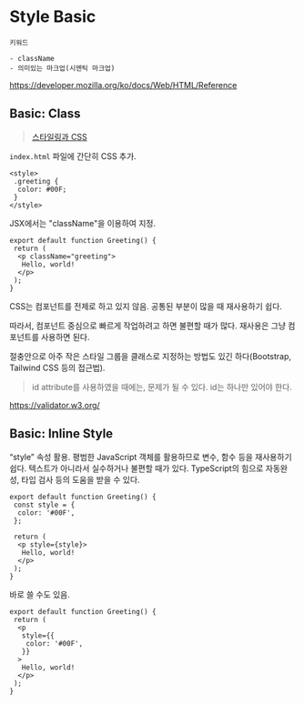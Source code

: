 # Style Basic

```
키워드

- className
- 의미있는 마크업(시멘틱 마크업)

```

<https://developer.mozilla.org/ko/docs/Web/HTML/Reference>

## Basic: Class

> [스타일링과 CSS](https://ko.reactjs.org/docs/faq-styling.html)
>

`index.html` 파일에 간단히 CSS 추가.

```tsx
<style>
 .greeting {
  color: #00F;
 }
</style>
```

JSX에서는 "className"을 이용하여 지정.

```tsx
export default function Greeting() {
 return (
  <p className="greeting">
   Hello, world!
  </p>
 );
}
```

CSS는 컴포넌트를 전제로 하고 있지 않음. 공통된 부분이 많을 때 재사용하기 쉽다.

따라서, 컴포넌트 중심으로 빠르게 작업하려고 하면 불편할 때가 많다. 재사용은 그냥 컴포넌트를 사용하면 된다.

절충안으로 아주 작은 스타일 그룹을 클래스로 지정하는 방법도 있긴 하다(Bootstrap, Tailwind CSS 등의 접근법).

> id attribute를 사용하였을 때에는, 문제가 될 수 있다.
> id는 하나만 있어야 한다.

<https://validator.w3.org/>

## Basic: Inline Style

“style” 속성 활용. 평범한 JavaScript 객체를 활용하므로 변수, 함수 등을 재사용하기 쉽다. 텍스트가 아니라서 실수하거나 불편할 때가 있다. TypeScript의 힘으로 자동완성, 타입 검사 등의 도움을 받을 수 있다.

```tsx
export default function Greeting() {
 const style = {
  color: '#00F',
 };

 return (
  <p style={style}>
   Hello, world!
  </p>
 );
}
```

바로 쓸 수도 있음.

```tsx
export default function Greeting() {
 return (
  <p
   style={{
    color: '#00F',
   }}
  >
   Hello, world!
  </p>
 );
}
```
